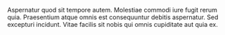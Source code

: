 Aspernatur quod sit tempore autem. Molestiae commodi iure fugit rerum quia. Praesentium atque omnis est consequuntur debitis aspernatur. Sed excepturi incidunt. Vitae facilis sit nobis qui omnis cupiditate aut quia ex.